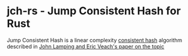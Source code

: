 # jch-rs - Jump Consistent Hash for Rust

Jump Consistent Hash is a linear complexity [consistent hash][1] algorithm
described in [John Lamping and Eric Veach's paper on the topic][2]

[1]: https://en.wikipedia.org/wiki/Consistent_hashing "Consistent hashing, Wikipedia"
[2]: http://arxiv.org/pdf/1406.2294.pdf "John Lamping, Eric Veach. A Fast, Minimal Memory, Consistent Hash Algorithm. June 2014"
